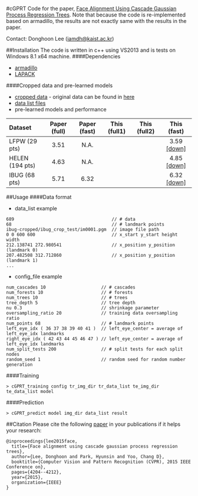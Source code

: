 #cGPRT
Code for the paper, [Face Alignment Using Cascade Gaussian Process Regression Trees](http://slsp.kaist.ac.kr/paperdata/Face_Alignment_Using.pdf). 
Note that because the code is re-implemented based on armadillo, the results are not exactly same with the results in the paper.

Contact: Donghoon Lee (iamdh@kaist.ac.kr) 

##Installation
The code is written in c++ using VS2013 and is tests on Windows 8.1 x64 machine.
####Dependencies
- [armadillo](http://arma.sourceforge.net/)
- [LAPACK](http://www.netlib.org/lapack/)

####Cropped data and pre-learned models
- [cropped data](http://143.248.157.13:8080/sharing/IRnxfrsb8) - original data can be found in [here](http://ibug.doc.ic.ac.uk/resources/300-W/)
- [data list files](http://143.248.157.13:8080/sharing/gsCgYWUcq)
- pre-learned models and performance

| Dataset         | Paper (full)  | Paper (fast)  | This (full1)  | This (full2)  | This (fast) |
| :---            | :---:         | :---:         | :---:         |  :---:        |  :---:      | 
| LFPW (29 pts)   | 3.51          | N.A.          | | | 3.59 [[down]](http://143.248.157.13:8080/sharing/9OGXZAdvx) |
| HELEN (194 pts) | 4.63          | N.A.          | | | 4.85 [[down]](http://143.248.157.13:8080/sharing/FQUJxlmDD) |
| IBUG (68 pts)   | 5.71          | 6.32          | | | 6.32 [[down]](http://143.248.157.13:8080/sharing/mXfem3ria)|

##Usage
####Data format
- data_list example
```
689                                     // # data
68                                      // # landmark points
ibug-cropped/ibug_crop_test/im0001.pgm  // image file path
0 0 600 600                             // x_start y_start height width
212.138741 272.980541                   // x_position y_position (landmark 0)
207.482508 312.712860                   // x_position y_position (landmark 1)
...
```
- config_file example
```
num_cascades 10                     // # cascades
num_forests 10                      // # forests
num_trees 10                        // # trees
tree_depth 5                        // tree depth
nu 0.3                              // shrinkage parameter
oversampling_ratio 20               // training data oversampling ratio
num_points 68                       // # landmark points
left_eye_idx ( 36 37 38 39 40 41 )  // left_eye_center = average of left_eye_idx landmarks
right_eye_idx ( 42 43 44 45 46 47 ) // left_eye_center = average of left_eye_idx landmarks
num_split_tests 200                 // # split tests for each split nodes
random_seed 1                       // random seed for random number generation
```
####Training
```
> cGPRT_training config tr_img_dir tr_data_list te_img_dir te_data_list model
```
####Prediction
```
> cGPRT_predict model img_dir data_list result
```
##Citation
Please cite the following [paper](http://slsp.kaist.ac.kr/paperdata/Face_Alignment_Using.pdf) in your publications if it helps your research:
```
@inproceedings{lee2015face,
  title={Face alignment using cascade gaussian process regression trees},
  author={Lee, Donghoon and Park, Hyunsin and Yoo, Chang D},
  booktitle={Computer Vision and Pattern Recognition (CVPR), 2015 IEEE Conference on},
  pages={4204--4212},
  year={2015},
  organization={IEEE}
}
```


